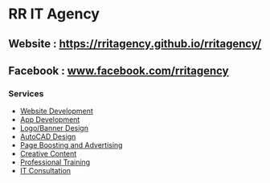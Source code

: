 # RR IT Agency
## Website : https://rritagency.github.io/rritagency/
## Facebook : www.facebook.com/rritagency

### Services
<ul>
<li><a href="#">Website Development</a></li>
<li><a href="#">App Development</a></li>
<li><a href="#">Logo/Banner Design</a></li>
<li><a href="#">AutoCAD Design</a></li>
<li><a href="#">Page Boosting and Advertising</a></li>
<li><a href="#">Creative Content</a></li>
<li><a href="#">Professional Training</a></li>
<li><a href="#">IT Consultation</a></li>
</ul>
